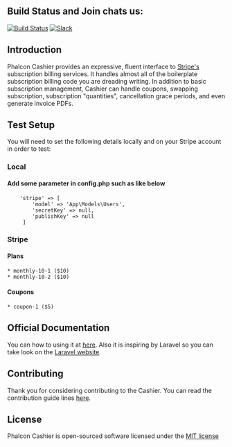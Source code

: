 ## Build Status and Join chats us:

[![Build Status](https://travis-ci.org/duythien/cashier.svg?branch=master)](https://travis-ci.org/duythien/cashier) [![Slack](https://img.shields.io/badge/slack-join%20chat%20%E2%86%92-brightgreen.svg?style=flat-square)](http://chat.phalcontip.com)

## Introduction

Phalcon Cashier provides an expressive, fluent interface to [Stripe's](https://stripe.com) subscription billing services. It handles almost all of the boilerplate subscription billing code you are dreading writing. In addition to basic subscription management, Cashier can handle coupons, swapping subscription, subscription "quantities", cancellation grace periods, and even generate invoice PDFs.

## Test Setup
You will need to set the following details locally and on your Stripe account in order to test:

### Local
#### Add some parameter in config.php such as like below

```
    'stripe' => [
        'model' => 'App\Models\Users',
        'secretKey' => null,
        'publishKey' => null
     ]
```
    

### Stripe
#### Plans
    * monthly-10-1 ($10)
    * monthly-10-2 ($10)
#### Coupons
    * coupon-1 ($5)

## Official Documentation

You can how to using it at [here](https://github.com/duythien/cashier/wiki/Using-Phalcon-Cashier). Also it is inspiring by Laravel so you can take look on the [Laravel website](http://laravel.com/docs/billing).

## Contributing

Thank you for considering contributing to the Cashier. You can read the contribution guide lines [here](contributing.md).

## License

Phalcon Cashier is open-sourced software licensed under the [MIT license](http://opensource.org/licenses/MIT)

